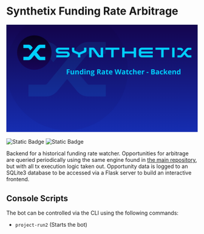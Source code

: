 # Synthetix Funding Rate Arbitrage
![Funding Rate Arbitrage Bot Template](https://github.com/50shadesofgwei/SNXArbWatcher/blob/main/Assets/Banner.png)

![Static Badge](https://img.shields.io/badge/Telegram-blue?link=https%3A%2F%2Ft.me%2F%2BualID7ueKuJjMWJk) ![Static Badge](https://img.shields.io/badge/License-MIT-green)

Backend for a historical funding rate watcher. Opportunities for arbitrage are queried periodically using the same engine found in [the main repository](https://github.com/50shadesofgwei/SynthetixFundingRateArbitrage), but with all tx execution logic taken out. Opportunity data is logged to an SQLite3 database to be accessed via a Flask server to build an interactive frontend.

## Console Scripts
The bot can be controlled via the CLI using the following commands:
- `project-run2` (Starts the bot)

